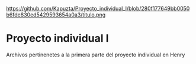 https://github.com/Kapuzta/Proyecto_individual_I/blob/280f177649bb0050b6fde830ed5429593654a0a3/titulo.png
# Proyecto individual I
Archivos pertinenetes a la primera parte del proyecto individual en Henry
